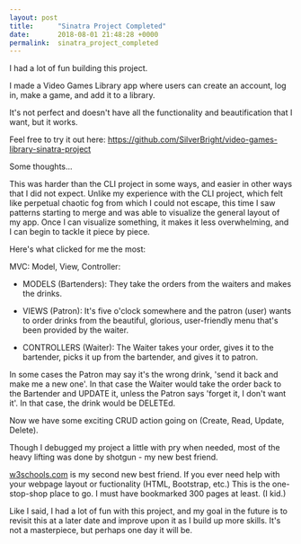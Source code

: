 ```yaml
---
layout: post
title:      "Sinatra Project Completed"
date:       2018-08-01 21:48:28 +0000
permalink:  sinatra_project_completed
---
```



I had a lot of fun building this project.  

I made a Video Games Library app where users can create an account, log in, make a game, and add it to a library. 

It's not perfect and doesn't have all the functionality and beautification that I want, but it works.  

Feel free to try it out here: https://github.com/SilverBright/video-games-library-sinatra-project

Some thoughts...

This was harder than the CLI project in some ways, and easier in other ways that I did not expect.  Unlike my experience with the CLI project, which felt like perpetual chaotic fog from which I could not escape,  this time I saw patterns starting to merge and was able to visualize the general layout of my app.  Once I can visualize something, it makes it less overwhelming, and I can begin to tackle it piece by piece.  

Here's what clicked for me the most:

MVC: Model, View, Controller:

*  MODELS (Bartenders):  They take the orders from the waiters and makes the drinks. 

*  VIEWS (Patron):  It's five o'clock somewhere and the patron (user) wants to order drinks from the beautiful, glorious, user-friendly menu that's been provided by the waiter.

*  CONTROLLERS (Waiter): The Waiter takes your order, gives it to the bartender, picks it up from the bartender, and gives it to patron. 

In some cases the Patron may say it's the wrong drink, 'send it back and make me a new one'.  In that case the Waiter would take the order back to the Bartender and UPDATE it, unless the Patron says 'forget it, I don't want it'.  In that case, the drink would be DELETEd.

Now we have some exciting CRUD action going on (Create, Read, Update, Delete).

Though I debugged my project a little with pry when needed, most of the heavy lifting was done by shotgun - my new best friend.

[w3schools.com](https://www.w3schools.com/bootstrap/default.asp) is my second new best friend. If you ever need help with  your webpage layout or fuctionality (HTML, Bootstrap, etc.) This is the one-stop-shop place to go.  I must have bookmarked 300 pages at least.  (I kid.)

Like I said, I had a lot of fun with this project, and my goal in the future is to revisit this  at a later date and improve upon it as I build up more skills.  It's not a masterpiece, but perhaps one day it will be.

